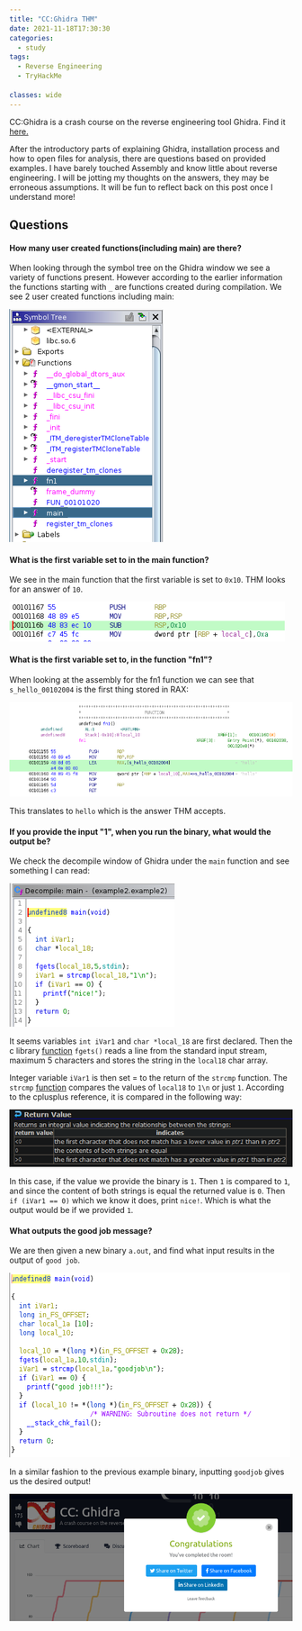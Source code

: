 ```yaml
---
title: "CC:Ghidra THM"
date: 2021-11-18T17:30:30
categories:
  - study
tags:
  - Reverse Engineering
  - TryHackMe

classes: wide
---
```


CC:Ghidra is a crash course on the reverse engineering tool Ghidra. Find it [here.](https://tryhackme.com/room/ccghidra)

After the introductory parts of explaining Ghidra, installation process and how to open files for analysis, there are questions based on provided examples. I have barely touched Assembly and know little about reverse engineering. I will be jotting my thoughts on the answers, they may be erroneous assumptions. It will be fun to reflect back on this post once I understand more!

<h2>Questions</h2>

<h4>How many user created functions(including main) are there?</h4>

When looking through the symbol tree on the Ghidra window we see a variety of functions present. However according to the earlier information the functions starting with `_` are functions created during compilation. We see 2 user created functions including main:

<img src="/assets/images/ccghidra/ccg0.PNG" alt="2 user created functions.">

<h4>What is the first variable set to in the main function?</h4>

We see in the main function that the first variable is set to `0x10`. THM looks for an answer of `10`.

<img src="/assets/images/ccghidra/ccg1.PNG" alt="0x10">

<h4>What is the first variable set to, in the function "fn1"?</h4>

When looking at the assembly for the fn1 function we can see that `s_hello_00102004` is the first thing stored in RAX:

<img src="/assets/images/ccghidra/ccg2.PNG" alt="Hello">

This translates to `hello` which is the answer THM accepts. 

<h4>If you provide the input "1", when you run the binary, what would the output be?</h4>

We check the decompile window of Ghidra under the `main` function and see something I can read:

<img src="/assets/images/ccghidra/ccg3.PNG" alt="Strcmp">

It seems variables `int iVar1` and `char *local_18` are first declared. Then the c library [function](https://www.tutorialspoint.com/c_standard_library/c_function_fgets.htm) `fgets()` reads a line from the standard input stream, maximum 5 characters and stores the string in the `local18` char array. 

Integer variable `iVar1` is then set = to the return of the `strcmp` function. The `strcmp` [function](https://www.cplusplus.com/reference/cstring/strcmp/) compares the values of `local18` to `1\n` or just `1`. According to the cplusplus reference, it is compared in the following way:

<img src="/assets/images/ccghidra/ccg4.PNG" alt="Strcmp return table">

In this case, if the value we provide the binary is `1`. Then `1` is compared to `1`, and since the content of both strings is equal the returned value is `0`. Then `if (iVar1 == 0)` which we know it does, print `nice!`. Which is what the output would be if we provided `1`.


<h4>What outputs the good job message?</h4>

We are then given a new binary `a.out`, and find what input results in the output of `good job`.

<img src="/assets/images/ccghidra/ccg5.PNG" alt="Strcmp return table">

In a similar fashion to the previous example binary, inputting `goodjob` gives us the desired output! 

<img src="/assets/images/ccghidra/ccg6.PNG" alt="Victory!">
